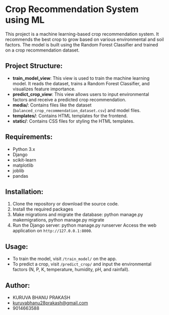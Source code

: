 # Crop Recommendation System using ML

This project is a machine learning-based crop recommendation system. It recommends the best crop to grow based on various environmental and soil factors. The model is built using the Random Forest Classifier and trained on a crop recommendation dataset.

## Project Structure:

- **train_model_view**: This view is used to train the machine learning model. It reads the dataset, trains a Random Forest Classifier, and visualizes feature importance.
- **predict_crop_view**: This view allows users to input environmental factors and receive a predicted crop recommendation.
- **media/**: Contains files like the dataset (`balanced_crop_recommendation_dataset.csv`) and model files.
- **templates/**: Contains HTML templates for the frontend.
- **static/**: Contains CSS files for styling the HTML templates.

## Requirements:

- Python 3.x
- Django
- scikit-learn
- matplotlib
- joblib
- pandas

## Installation:

1. Clone the repository or download the source code.
2. Install the required packages
3. Make migrations and migrate the database: python manage.py makemigrations, python manage.py migrate
4. Run the Django server: python manage.py runserver
   Access the web application on `http://127.0.0.1:8000`.

## Usage:

- To train the model, visit `/train_model/` on the app.
- To predict a crop, visit `/predict_crop/` and input the environmental factors (N, P, K, temperature, humidity, pH, and rainfall).

## Author:

- KURUVA BHANU PRAKASH 
- kuruvabhanu28prakash@gmail.com
- 9014663588


